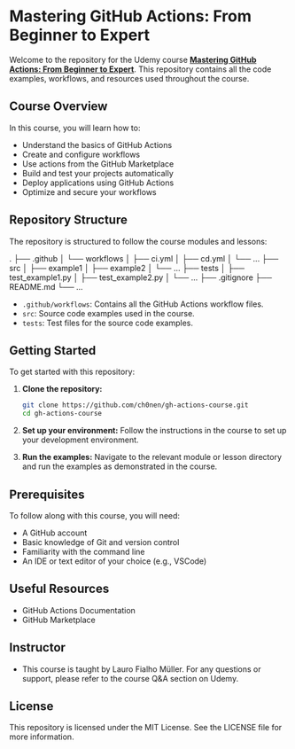 # Mastering GitHub Actions: From Beginner to Expert

Welcome to the repository for the Udemy course **[Mastering GitHub Actions: From Beginner to Expert](https://www.udemy.com/course/mastering-github-actions-beginner-to-expert)**. This repository contains all the code examples, workflows, and resources used throughout the course.

## Course Overview

In this course, you will learn how to:

- Understand the basics of GitHub Actions
- Create and configure workflows
- Use actions from the GitHub Marketplace
- Build and test your projects automatically
- Deploy applications using GitHub Actions
- Optimize and secure your workflows

## Repository Structure

The repository is structured to follow the course modules and lessons:

.
├── .github
│ └── workflows
│ ├── ci.yml
│ ├── cd.yml
│ └── ...
├── src
│ ├── example1
│ ├── example2
│ └── ...
├── tests
│ ├── test_example1.py
│ ├── test_example2.py
│ └── ...
├── .gitignore
├── README.md
└── ...


- `.github/workflows`: Contains all the GitHub Actions workflow files.
- `src`: Source code examples used in the course.
- `tests`: Test files for the source code examples.

## Getting Started

To get started with this repository:

1. **Clone the repository:**
   ```sh
   git clone https://github.com/ch0nen/gh-actions-course.git
   cd gh-actions-course
   ```
2. **Set up your environment:**
    Follow the instructions in the course to set up your development environment.

3. **Run the examples:**
    Navigate to the relevant module or lesson directory and run the examples as demonstrated in the course.

## Prerequisites

To follow along with this course, you will need:

- A GitHub account
- Basic knowledge of Git and version control
- Familiarity with the command line
- An IDE or text editor of your choice (e.g., VSCode)

## Useful Resources
- GitHub Actions Documentation
- GitHub Marketplace

## Instructor
- This course is taught by Lauro Fialho Müller. For any questions or support, please refer to the course Q&A section on Udemy.

## License
This repository is licensed under the MIT License. See the LICENSE file for more information.
